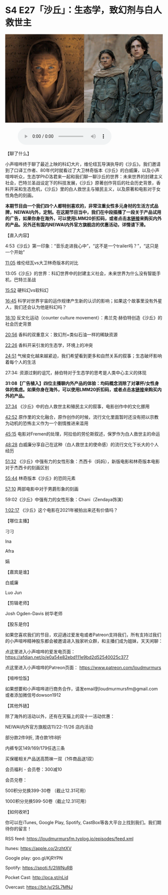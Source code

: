 # S4 E27「沙丘」：生态学，致幻剂与白人救世主

![](./image.jpeg)

<figure>
    <figcaption></figcaption>
    <audio
        controls
        src="./audio.mp3">
            Your browser does not support the
            <code>audio</code> element.
    </audio>
</figure>

<p>【聊了什么】</p>
<p>小声喧哗终于聊了最近上映的科幻大片，维伦纽瓦导演执导的《沙丘》。我们邀请到了口译工作者、80年代时就看过了大卫林奇版本《沙丘》的白威廉，以及小声喧哗听众，生态学PhD洛君来一起和我们聊一聊沙丘的世界：未来世界的封建主义社会，巴特兰圣战设定下的科技发展，《沙丘》原著创作背后的社会历史背景，香料开采和生态危机，《沙丘》里的白人救世主与殖民主义，以及原著和电影对于女性角色的刻画。</p>
<p><strong>本期节目由一个我们四个人都特别喜欢的，非常注重女性多元身材的生活方式品牌，NEIWAI内外，定制。在这期节目当中，我们在中段插播了一段关于产品试用的广告，如果你身在海外，可以使用LMM20折扣码，或者点击<a href="https://neiwai.us/LoudMurmurs">本链接</a>来购买内外的产品。另外还有国内NEIWAI内外官方旗舰店的优惠活动，详情请下滑。</strong></p>
<p>【直入内容】</p>
<p>4:53《沙丘》第一印象：“音乐走进我心中”，“这不是一个trailer吗？”，“这只是一个开始”</p>
<p><a href="https://loudmurmursfm.com/feed/audio.xml#t=11:05">11:05</a> 维伦纽瓦vs大卫林奇版本的对比</p>
<p>13:05《沙丘》的世界：科幻世界中的封建主义社会，未来世界为什么没有智能手机，巴特兰圣战</p>
<p><a href="https://loudmurmursfm.com/feed/audio.xml#t=15:52">15:52</a> 硬科幻vs软科幻</p>
<p><a href="https://loudmurmursfm.com/feed/audio.xml#t=16:45">16:45</a> 科学对世界宇宙的运作规律产生新的认识的影响；如果这个故事里没有外星人，我们还会认为他是科幻吗？</p>
<p><a href="https://loudmurmursfm.com/feed/audio.xml#t=18:10">18:10</a> 反文化运动（counter culture movement）：弗兰克·赫伯特创造《沙丘》的社会历史背景</p>
<p><a href="https://loudmurmursfm.com/feed/audio.xml#t=20:56">20:56</a> 香料的双重意义：致幻剂+类似石油一样的稀缺资源</p>
<p><a href="https://loudmurmursfm.com/feed/audio.xml#t=22:26">22:26</a> 香料开采引发的生态学，环境上的冲突</p>
<p><a href="https://loudmurmursfm.com/feed/audio.xml#t=24:51">24:51</a> 气候变化越来越紧迫，我们希望看到更多和自然关系的叙事；生态破坏影响着每个人的生活</p>
<p>27:34: 资源过剩的诅咒，赫伯特对于生态学的思考是人类中心主义的体现</p>
<p><strong>31:08【广告植入】四位主播聊内外产品的体验：均码概念消除了对罩杯/女性身体的焦虑。如果你身在海外，可以使用LMM20折扣码，或者点击<a href="https://neiwai.us/LoudMurmurs">本链接</a>来购买内外的产品。</strong></p>
<p><a href="https://loudmurmursfm.com/feed/audio.xml#t=37:34">37:34</a> 《沙丘》中的白人救世主和殖民主义的叙事，电影创作中的文化挪用</p>
<p><a href="https://loudmurmursfm.com/feed/audio.xml#t=42:52">42:52</a> 原作里的文化融合，原作创作的时候，流行文化里面暂时还没有把以宗教为动机的恐怖主义作为一个剧情推进来滥用</p>
<p><a href="https://loudmurmursfm.com/feed/audio.xml#t=45:15">45:15</a> 电影对Fremen的处理，阿拉伯的劳伦斯叙述，保罗作为白人救世主的命运</p>
<p><a href="https://loudmurmursfm.com/feed/audio.xml#t=48:28">48:28</a> 白威廉分享自己在这种（白人救世主的使命感）的流行文化下长大的个人经历</p>
<p><a href="https://loudmurmursfm.com/feed/audio.xml#t=51:32">51:32</a> 《沙丘》中强有力的女性形象：杰西卡（妈妈），新版电影和林奇版本电影对于杰西卡的刻画区别</p>
<p><a href="https://loudmurmursfm.com/feed/audio.xml#t=55:44">55:44</a> 林奇版本《沙丘》的恐同元素</p>
<p><a href="https://loudmurmursfm.com/feed/audio.xml#t=57:10">57:10</a> 两部电影中对于男爵形象的刻画</p>
<p>59:02《沙丘》中强有力的女性形象：Chani（Zendaya饰演）</p>
<p><a href="https://loudmurmursfm.com/feed/audio.xml#t=1:02:17">1:02:17</a> 《沙丘》这个电影在2021年被拍出来还有价值吗？</p>
<p>【哪位主播】</p>
<p>刁刁</p>
<p>Ina</p>
<p>Afra</p>
<p>娟</p>
<p>【嘉宾是谁】</p>
<p>白威廉</p>
<p>Luo Jun</p>
<p>【剪辑老师】</p>
<p>Josh Ogden-Davis 树华老师</p>
<p>【股东是你】</p>
<p>如果您喜欢我们的节目，欢迎通过爱发电或者Patreon支持我们，所有支持过我们的小声喧哗精神股东都会被邀请进入独家听众群，和主播们成为姐妹，天天闲聊：</p>
<p>点这里进入小声喧哗的爱发电页面：
<a href="https://afdian.net/p/e0a54e82ebd111e9bd2d52540025c377">https://afdian.net/p/e0a54e82ebd111e9bd2d52540025c377</a></p>
<p>点这里进入小声喧哗的Patreon页面：
<a href="https://www.patreon.com/loudmurmurs">https://www.patreon.com/loudmurmurs</a></p>
<p>【喧哗恰饭】</p>
<p>如果想要和小声喧哗进行商务合作，请发email到loudmurmursfm@gmail.com
或者添加微信号dowson1912</p>
<p>【其他外链】</p>
<p>除了海外的活动以外，还有在天猫上的双十一活动优惠：</p>
<p>NEIWAI内外官方旗舰店11/22-11/26 店内活动</p>
<p>部分款2件9折, 清仓款1件8折</p>
<p>内裤专区149/169/179任选三条</p>
<p>买保暖相关产品送高筒袜一双（1件商品送1双）</p>
<p>会员福利 -
会员卷：300减10</p>
<p>会员兑卷：</p>
<p>500积分兑换399-30卷 （截止12.31可用）</p>
<p>1000积分兑换599-50卷（截止12.31可用）</p>
<p>【如何收听】</p>
<p>你可以在iTunes, Google Play, Spotify, CastBox等各大平台上找到我们。我们期待你的留言！</p>
<p>RSS feed: <a href="https://loudmurmursfm.typlog.io/episodes/feed.xml">https://loudmurmursfm.typlog.io/episodes/feed.xml</a></p>
<p>Itunes: <a href="https://apple.co/2rzhtXV">https://apple.co/2rzhtXV</a></p>
<p>Google play: goo.gl/KjRYPN</p>
<p>Spotify: <a href="https://spoti.fi/2IWNuRB">https://spoti.fi/2IWNuRB</a></p>
<p>Pocket Cast: <a href="http://pca.st/nLid">http://pca.st/nLid</a></p>
<p>Overcast: <a href="https://bit.ly/2SL7MNJ">https://bit.ly/2SL7MNJ</a></p>
